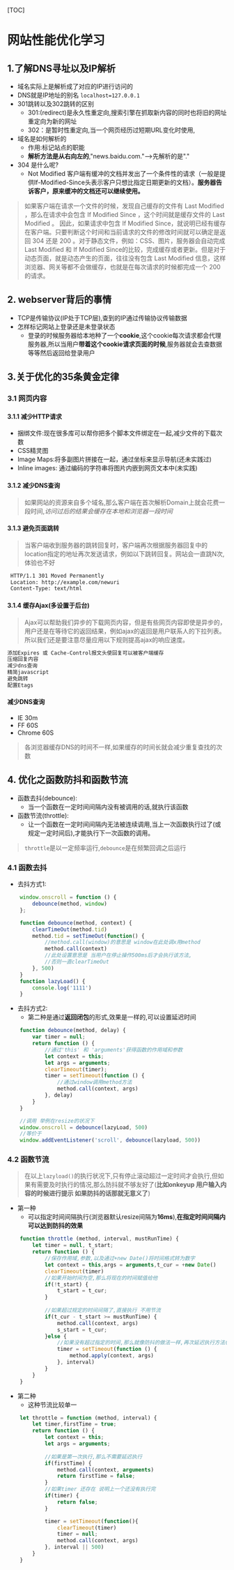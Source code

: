 [TOC]
# 网站性能优化学习

## 1.了解DNS寻址以及IP解析

- 域名实际上是解析成了对应的IP进行访问的
- DNS就是IP地址的别名 `localhost=127.0.0.1`
- 301跳转以及302跳转的区别
    - 301:(redirect)是永久性重定向,搜索引擎在抓取新内容的同时也将旧的网址重定向为新的网址
    - 302：是暂时性重定向,当一个网页经历过短期URL变化时使用,
- 域名是如何解析的
    - 作用:标记站点的职能
    - **解析方法是从右向左的**,"news.baidu.com."-->先解析的是"."
- 304 是什么呢?
    - Not Modified 客户端有缓冲的文档并发出了一个条件性的请求（一般是提供If-Modified-Since头表示客户只想比指定日期更新的文档）。**服务器告诉客户，原来缓冲的文档还可以继续使用。**
> 如果客户端在请求一个文件的时候，发现自己缓存的文件有 Last Modified ，那么在请求中会包含 If Modified Since ，这个时间就是缓存文件的 Last Modified 。
> 因此，如果请求中包含 If Modified Since，就说明已经有缓存在客户端。只要判断这个时间和当前请求的文件的修改时间就可以确定是返回 304 还是 200 。对于静态文件，例如：CSS、图片，服务器会自动完成 Last Modified 和 If Modified Since的比较，完成缓存或者更新。但是对于动态页面，就是动态产生的页面，往往没有包含 Last Modified 信息，这样浏览器、网关等都不会做缓存，也就是在每次请求的时候都完成一个 200 的请求。 


## 2. webserver背后的事情
- TCP是传输协议(IP处于TCP层),查到的IP通过传输协议传输数据
- 怎样标记网站上登录还是未登录状态
    - 登录的时候服务器给本地种了一个**cookie**,这个cookie每次请求都会代理服务器,所以当用户**带着这个cookie请求页面的时候**,服务器就会去查数据等等然后返回给登录用户




## 3.关于优化的35条黄金定律

### 3.1 网页内容

#### 3.1.1 减少HTTP请求
- 捆绑文件:现在很多库可以帮你把多个脚本文件绑定在一起,减少文件的下载次数
- CSS精灵图
- Image Maps:将多副图片拼接在一起，通过坐标来显示导航(还未实践过)
-  Inline images: 通过编码的字符串将图片内嵌到网页文本中(未实践)


#### 3.1.2 减少DNS查询
> 如果网站的资源来自多个域名,那么客户端在首次解析Domain上就会花费一段时间,*访问过后的结果会缓存在本地和浏览器一段时间*

#### 3.1.3 避免页面跳转

> 当客户端收到服务器的跳转回复时，客户端再次根据服务器回复中的location指定的地址再次发送请求，例如以下跳转回复。网站会一直跳N次,体验也不好
```html
 HTTP/1.1 301 Moved Permanently
 Location: http://example.com/newuri
 Content-Type: text/html
```

#### 3.1.4 缓存Ajax(多设置于后台)

> Ajax可以帮助我们异步的下载网页内容，但是有些网页内容即使是异步的，用户还是在等待它的返回结果，例如ajax的返回是用户联系人的下拉列表。所以我们还是要注意尽量应用以下规则提高ajax的响应速度。

```html
添加Expires 或 Cache-Control报文头使回复可以被客户端缓存
压缩回复内容
减少dns查询
精简javascript
避免跳转
配置Etags

```

#### 减少DNS查询
- IE 30m
- FF 60S
- Chrome 60S
> 各浏览器缓存DNS的时间不一样,如果缓存的时间长就会减少重复查找的次数

## 4. 优化之函数防抖和函数节流
- 函数去抖(debounce):
    + 当一个函数在一定时间间隔内没有被调用的话,就执行该函数
- 函数节流(throttle):
    + 让一个函数在一定时间间隔内无法被连续调用,当上一次函数执行过了(或规定一定时间后),才能执行下一次函数的调用。
>  `throttle`是以一定频率运行,`debounce`是在频繁回调之后运行 


### 4.1 函数去抖
- 去抖方式1:
```js
    window.onscroll = function () {
        debounce(method, window)
    };

    function debounce(method, context) {
        clearTimeOut(method.tid)
        method.tid = setTimeOut(function() {
            //method.call(window)的意思是 window在此处调x用method
            method.call(context) 
            //此处设置意思是 当用户在停止操作500ms后才会执行该方法,
            //否则一直clearTimeOut
        }, 500)
    }
    function lazyLoad() {
        console.log('1111')
    }
```

- 去抖方式2:
    + 第二种是通过**返回闭包**的形式,效果是一样的,可以设置延迟时间
```js
    function debounce(method, delay) {
        var timer = null;
        return function () {
            //通过'this' 和 'arguments'获得函数的作用域和参数
            let context = this;
            let args = arguments;
            clearTimeout(timer);
            timer = setTimeout(function () {
                //通过window调用method方法
                method.call(context, args)
            }, delay)
        }
    }

    //调用 举例在resize的状况下
    window.onscroll = debounce(lazyLoad, 500)
    //等价于
    window.addEventListener('scroll', debounce(lazyload, 500))
```

### 4.2 函数节流

> 在以上`lazyload()`的执行状况下,只有停止滚动超过一定时间才会执行,但如果有需要及时执行的情况,那么防抖就不够友好了(**比如onkeyup 用户输入内容的时候进行提示 如果防抖的话那就无意义了**)

- 第一种
    + 可以指定时间间隔执行(浏览器默认resize间隔为**16ms**),**在指定时间间隔内可以达到防抖的效果**
```js  
    function throttle (method, interval, mustRunTime) {
        let timer = null, t_start;
        return function () {
            //保存作用域,参数,以及通过+new Date()将时间格式转为数字
            let context = this,args = arguments,t_cur = +new Date() 
            clearTimeout(timer)
            //如果开始时间为空,那么将现在的时间赋值给他
            if(!t_start) {
                t_start = t_cur;
            }
            
            //如果超过规定的时间间隔了,直接执行 不用节流
            if(t_cur - t_start >= mustRunTime) {
                method.call(context, args)
                s_start = t_cur;
            }else {
                //如果没有超过指定的时间,那么就像防抖的做法一样,再次延迟执行方法(在上面已经将上一个timer清除了)
                timer = setTimeout(function () {
                    method.apply(context, args)
                }, interval)
            }
        }
    }

```
- 第二种
    + 这种节流比较单一
```js
    let throttle = function (method, interval) {
        let timer,firstTime = true; 
        return function () {
            let context = this;
            let args = arguments;
            
            //如果是第一次执行,那么不需要延迟执行
            if(firstTime) {
                method.call(context, arguments)
                return firstTime = false;
            }
            //如果timer 还存在 说明上一个还没有执行完
            if(timer) {
                return false;
            }

            timer = setTimeout(function(){
                clearTimeout(timer)
                timer = null;
                method.call(context, args)
            }, interval || 500)
        } 
    }
```



